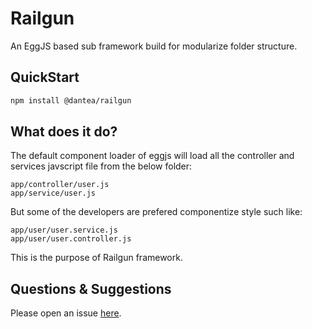 # Railgun

An EggJS based sub framework build for modularize folder structure.

## QuickStart
```bash
npm install @dantea/railgun
```

## What does it do?

The default component loader of eggjs will load all the controller and services javscript file from the below folder:
```
app/controller/user.js
app/service/user.js
```

But some of the developers are prefered componentize style such like:
```
app/user/user.service.js
app/user/user.controller.js
```

This is the purpose of Railgun framework.

## Questions & Suggestions
Please open an issue [here](https://github.com/dante-teo/railgun/issues).
